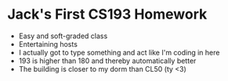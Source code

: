 # Jack's First CS193 Homework
- Easy and soft-graded class
- Entertaining hosts
- I actually got to type something and act like I'm coding in here
- 193 is higher than 180 and thereby automatically better
- The building is closer to my dorm than CL50 (ty <3)
